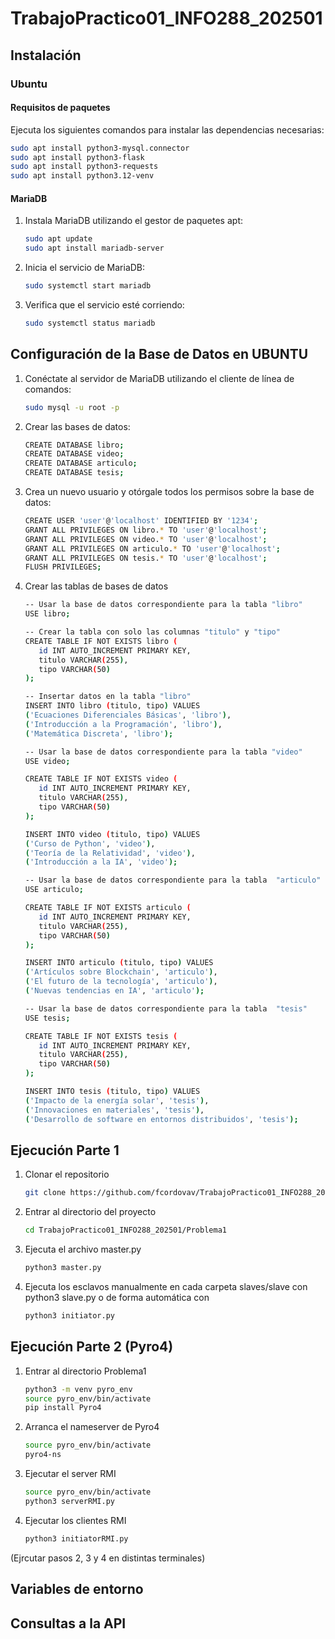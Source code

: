 # TrabajoPractico01_INFO288_202501

## Instalación

### Ubuntu

#### Requisitos de paquetes

Ejecuta los siguientes comandos para instalar las dependencias necesarias:

```bash
sudo apt install python3-mysql.connector
sudo apt install python3-flask
sudo apt install python3-requests
sudo apt install python3.12-venv
```

#### MariaDB

1. Instala MariaDB utilizando el gestor de paquetes apt:
   ```bash
   sudo apt update
   sudo apt install mariadb-server
2. Inicia el servicio de MariaDB:
   ```bash
   sudo systemctl start mariadb
3. Verifica que el servicio esté corriendo:
   ```bash
   sudo systemctl status mariadb

## Configuración de la Base de Datos en UBUNTU

1. Conéctate al servidor de MariaDB utilizando el cliente de línea de comandos:
   ```bash
   sudo mysql -u root -p
3. Crear las bases de datos:
   ```bash
   CREATE DATABASE libro;
   CREATE DATABASE video;
   CREATE DATABASE articulo;
   CREATE DATABASE tesis;

5. Crea un nuevo usuario y otórgale todos los permisos sobre la base de datos:
   ```bash
   CREATE USER 'user'@'localhost' IDENTIFIED BY '1234';
   GRANT ALL PRIVILEGES ON libro.* TO 'user'@'localhost';
   GRANT ALL PRIVILEGES ON video.* TO 'user'@'localhost';
   GRANT ALL PRIVILEGES ON articulo.* TO 'user'@'localhost';
   GRANT ALL PRIVILEGES ON tesis.* TO 'user'@'localhost';
   FLUSH PRIVILEGES;


6. Crear las tablas de bases de datos
   ```bash
   -- Usar la base de datos correspondiente para la tabla "libro"
   USE libro;

   -- Crear la tabla con solo las columnas "titulo" y "tipo"
   CREATE TABLE IF NOT EXISTS libro (
      id INT AUTO_INCREMENT PRIMARY KEY,
      titulo VARCHAR(255),
      tipo VARCHAR(50)
   );

   -- Insertar datos en la tabla "libro"
   INSERT INTO libro (titulo, tipo) VALUES
   ('Ecuaciones Diferenciales Básicas', 'libro'),
   ('Introducción a la Programación', 'libro'),
   ('Matemática Discreta', 'libro');

   -- Usar la base de datos correspondiente para la tabla "video"
   USE video;

   CREATE TABLE IF NOT EXISTS video (
      id INT AUTO_INCREMENT PRIMARY KEY,
      titulo VARCHAR(255),
      tipo VARCHAR(50)
   );

   INSERT INTO video (titulo, tipo) VALUES
   ('Curso de Python', 'video'),
   ('Teoría de la Relatividad', 'video'),
   ('Introducción a la IA', 'video');

   -- Usar la base de datos correspondiente para la tabla  "articulo"
   USE articulo;

   CREATE TABLE IF NOT EXISTS articulo (
      id INT AUTO_INCREMENT PRIMARY KEY,
      titulo VARCHAR(255),
      tipo VARCHAR(50)
   );

   INSERT INTO articulo (titulo, tipo) VALUES
   ('Artículos sobre Blockchain', 'articulo'),
   ('El futuro de la tecnología', 'articulo'),
   ('Nuevas tendencias en IA', 'articulo');

   -- Usar la base de datos correspondiente para la tabla  "tesis"
   USE tesis;

   CREATE TABLE IF NOT EXISTS tesis (
      id INT AUTO_INCREMENT PRIMARY KEY,
      titulo VARCHAR(255),
      tipo VARCHAR(50)
   );

   INSERT INTO tesis (titulo, tipo) VALUES
   ('Impacto de la energía solar', 'tesis'),
   ('Innovaciones en materiales', 'tesis'),
   ('Desarrollo de software en entornos distribuidos', 'tesis');


## Ejecución Parte 1
1. Clonar el repositorio
    ```bash
   git clone https://github.com/fcordovav/TrabajoPractico01_INFO288_202501
2. Entrar al directorio del proyecto
    ```bash
   cd TrabajoPractico01_INFO288_202501/Problema1
4. Ejecuta el archivo master.py
   ```bash
   python3 master.py
5. Ejecuta los esclavos manualmente en cada carpeta slaves/slave con python3 slave.py o de forma automática con
   ```bash
   python3 initiator.py

## Ejecución Parte 2 (Pyro4)
1. Entrar al directorio Problema1
   ```bash
   python3 -m venv pyro_env
   source pyro_env/bin/activate
   pip install Pyro4
2. Arranca el nameserver de Pyro4
   ```bash
   source pyro_env/bin/activate
   pyro4-ns
3. Ejecutar el server RMI 
   ```bash
   source pyro_env/bin/activate
   python3 serverRMI.py
4. Ejecutar los clientes RMI
   ```bash
   python3 initiatorRMI.py
(Ejrcutar pasos 2, 3 y 4 en distintas terminales)

## Variables de entorno

## Consultas a la API


